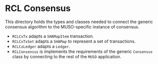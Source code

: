 # RCL Consensus

This directory holds the types and classes needed
to connect the generic consensus algorithm to the
MUSO-specific instance of consensus.

- `RCLCxTx` adapts a `SHAMapItem` transaction.
- `RCLCxTxSet` adapts a `SHAMap` to represent a set of transactions.
- `RCLCxLedger` adapts a `Ledger`.
- `RCLConsensus` is implements the requirements of the generic
  `Consensus` class by connecting to the rest of the `MUSO`
  application.
